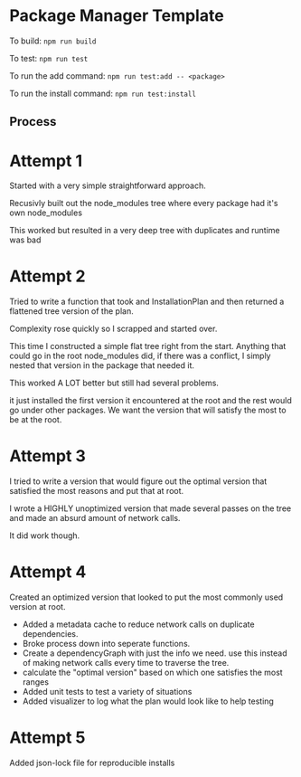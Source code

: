 # Package Manager Template

To build: `npm run build`

To test: `npm run test`

To run the add command: `npm run test:add -- <package>`

To run the install command: `npm run test:install`

## Process

# Attempt 1

Started with a very simple straightforward approach.

Recusivly built out the node_modules tree where every package had it's own node_modules

This worked but resulted in a very deep tree with duplicates and runtime was bad

# Attempt 2

Tried to write a function that took and InstallationPlan and then returned a flattened tree version of the plan. 

Complexity rose quickly so I scrapped and started over. 

This time I constructed a simple flat tree right from the start. Anything that could go in the root node_modules did, if there was a conflict, I simply nested that version in the package that needed it.

This worked A LOT better but still had several problems.

it just installed the first version it encountered at the root and the rest would go under other packages. 
We want the version that will satisfy the most to be at the root. 

# Attempt 3

I tried to write a version that would figure out the optimal version that satisfied the most reasons and put that at root.

I wrote a HIGHLY unoptimized version that made several passes on the tree and made an absurd amount of network calls. 

It did work though.

# Attempt 4

Created an optimized version that looked to put the most commonly used version at root.

- Added a metadata cache to reduce network calls on duplicate dependencies.
- Broke process down into seperate functions. 
- Create a dependencyGraph with just the info we need. use this instead of making network calls every time to traverse the tree.
- calculate the "optimal version" based on which one satisfies the most ranges
- Added unit tests to test a variety of situations
- Added visualizer to log what the plan would look like to help testing

# Attempt 5

Added json-lock file for reproducible installs


